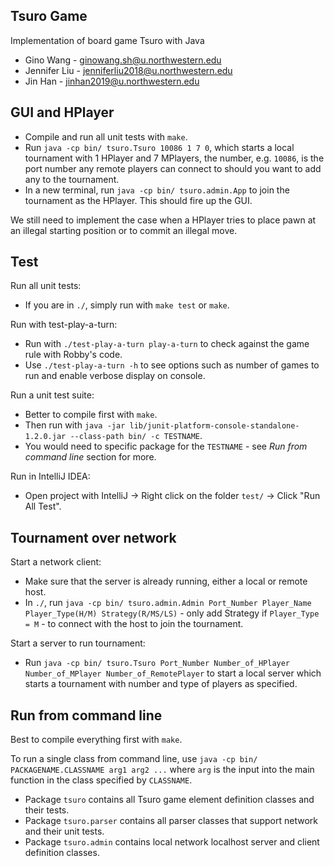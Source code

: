 ## Tsuro Game

Implementation of board game Tsuro with Java

- Gino Wang - ginowang.sh@u.northwestern.edu 
- Jennifer Liu - jenniferliu2018@u.northwestern.edu 
- Jin Han - jinhan2019@u.northwestern.edu

## GUI and HPlayer

- Compile and run all unit tests with `make`. 
- Run `java -cp bin/ tsuro.Tsuro 10086 1 7 0`, which starts a local tournament with 1 HPlayer and 7 MPlayers, the number, e.g. `10086`, is the port number any remote players can connect to should you want to add any to the tournament.
- In a new terminal, run `java -cp bin/ tsuro.admin.App` to join the tournament as the HPlayer. This should fire up the GUI.

We still need to implement the case when a HPlayer tries to place pawn at an illegal starting position or to commit an illegal move.

## Test

Run all unit tests: 
- If you are in `./`, simply run with `make test` or `make`. 

Run with test-play-a-turn: 
- Run with `./test-play-a-turn play-a-turn` to check against the game rule with Robby's code.
- Use `./test-play-a-turn -h` to see options such as number of games to run and enable verbose display on console. 

Run a unit test suite: 
- Better to compile first with `make`. 
- Then run with `java -jar lib/junit-platform-console-standalone-1.2.0.jar --class-path bin/ -c TESTNAME`. 
- You would need to specific package for the `TESTNAME` - see *Run from command line* section for more.

Run in IntelliJ IDEA: 
- Open project with IntelliJ -> Right click on the folder `test/` -> Click "Run All Test".

## Tournament over network

Start a network client: 
- Make sure that the server is already running, either a local or remote host. 
- In `./`, run `java -cp bin/ tsuro.admin.Admin Port_Number Player_Name Player_Type(H/M) Strategy(R/MS/LS)` - only add Strategy if `Player_Type = M` - to connect with the host to join the tournament. 

Start a server to run tournament:  
- Run `java -cp bin/ tsuro.Tsuro Port_Number Number_of_HPlayer Number_of_MPlayer Number_of_RemotePlayer` to start a local server which starts a tournament with number and type of players as specified.

## Run from command line 

Best to compile everything first with `make`.

To run a single class from command line, use `java -cp bin/ PACKAGENAME.CLASSNAME arg1 arg2 ...` where `arg` is the input into the main function in the class specified by `CLASSNAME`.
- Package `tsuro` contains all Tsuro game element definition classes and their tests.
- Package `tsuro.parser` contains all parser classes that support network and their unit tests.
- Package `tsuro.admin` contains local network localhost server and client definition classes.
